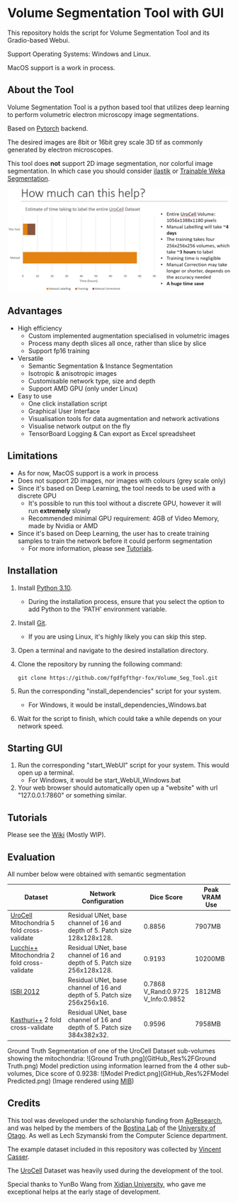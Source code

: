 # Volume Segmentation Tool with GUI

This repository holds the script for Volume Segmentation Tool and its Gradio-based Webui.

Support Operating Systems: Windows and Linux.

MacOS support is a work in process.

## About the Tool

Volume Segmentation Tool is a python based tool that utilizes deep learning to perform volumetric electron microscopy image segmentations.

Based on [Pytorch](https://pytorch.org/) backend.

The desired images are  8bit or 16bit grey scale 3D tif as commonly generated by electron microscopes.

This tool does __not__ support 2D image segmentation, nor colorful image segmentation. In which case you should consider [ilastik](https://www.ilastik.org/) 
or [Trainable Weka Segmentation](https://imagej.net/plugins/tws/).

![How_much_can_it_help.png](GitHub_Res%2FHow_much_can_it_help.png)
## Advantages

- High efficiency
  - Custom implemented augmentation specialised in volumetric images
  - Process many depth slices all once, rather than slice by slice
  - Support fp16 training
- Versatile
  - Semantic Segmentation & Instance Segmentation
  - Isotropic & anisotropic images
  - Customisable network type, size and depth
  - Support AMD GPU (only under Linux)
- Easy to use
  - One click installation script
  - Graphical User Interface
  - Visualisation tools for data augmentation and network activations
  - Visualise network output on the fly
  - TensorBoard Logging & Can export as Excel spreadsheet

## Limitations

- As for now, MacOS support is a work in process
- Does not support 2D images, nor images with colours (grey scale only)
- Since it's based on Deep Learning, the tool needs to be used with a discrete GPU
  - It's possible to run this tool without a discrete GPU, however it will run __extremely__ slowly
  - Recommended minimal GPU requirement: 4GB of Video Memory, made by Nvidia or AMD
- Since it's based on Deep Learning, the user has to create training samples to train the network before it could perform segmentation
  - For more information, please see [Tutorials](#tutorials).

## Installation

1. Install [Python 3.10](https://www.python.org/downloads/release/python-31010/).
   - During the installation process, ensure that you select the option to add Python to the 'PATH' environment variable.
2. Install [Git](https://git-scm.com/).
   - If you are using Linux, it's highly likely you can skip this step.
3. Open a terminal and navigate to the desired installation directory.
4. Clone the repository by running the following command:
   ```shell
   git clone https://github.com/fgdfgfthgr-fox/Volume_Seg_Tool.git
   ```
5. Run the corresponding "install_dependencies" script for your system.
   - For Windows, it would be install_dependencies_Windows.bat

6. Wait for the script to finish, which could take a while depends on your network speed.

## Starting GUI

1. Run the corresponding "start_WebUI" script for your system. This would open up a terminal.
   - For Windows, it would be start_WebUI_Windows.bat
2. Your web browser should automatically open up a "website" with url "127.0.0.1:7860" or something similar.

## Tutorials

Please see the [Wiki](https://github.com/fgdfgfthgr-fox/Volume_Seg_Tool/wiki) (Mostly WIP).

## Evaluation
All number below were obtained with semantic segmentation
<!------>
  | Dataset                                                                                     | Network Configuration                                                     | Dice Score                                 | Peak VRAM Use |
  |---------------------------------------------------------------------------------------------|---------------------------------------------------------------------------|--------------------------------------------|---------------|
  | [UroCell](https://github.com/MancaZerovnikMekuc/UroCell) Mitochondria 5 fold cross-validate | Residual UNet, base channel of 16 and depth of 5. Patch size 128x128x128. | 0.8856                                     | 7907MB        |
  | [Lucchi++](https://casser.io/connectomics/) Mitochondria 2 fold cross-validate              | Residual UNet, base channel of 16 and depth of 5. Patch size 256x128x128. | 0.9193                                     | 10200MB       |
  | [ISBI 2012](https://imagej.net/events/isbi-2012-segmentation-challenge)                     | Residual UNet, base channel of 16 and depth of 5. Patch size 256x256x16.  | 0.7868<br/>V_Rand:0.9725<br/>V_Info:0.9852 | 1812MB        |
  | [Kasthuri++](https://casser.io/connectomics/) 2 fold cross-validate                         | Residual UNet, base channel of 16 and depth of 5. Patch size 384x382x32.  | 0.9596                                     | 7958MB        |

Ground Truth Segmentation of one of the UroCell Dataset sub-volumes showing the mitochondria:
![Ground Truth.png](GitHub_Res%2FGround Truth.png)
Model prediction using information learned from the 4 other sub-volumes, Dice score of 0.9238:
![Model Predict.png](GitHub_Res%2FModel Predicted.png)
(Image rendered using [MIB](https://mib.helsinki.fi/))
## Credits

This tool was developed under the scholarship funding from [AgResearch](https://www.agresearch.co.nz/),
and was helped by the members of the [Bostina Lab](https://search.otago.ac.nz/s/search.html?collection=uoot-prod%7Esp-otago-search&profile=_default&query=bostina+lab) of the [University of Otago](https://www.otago.ac.nz/).
As well as Lech Szymanski from the Computer Science department.

The example dataset included in this repository was collected by [Vincent Casser](https://casser.io/connectomics/).

The [UroCell](https://github.com/MancaZerovnikMekuc/UroCell) Dataset was heavily used during the development of the tool.

Special thanks to YunBo Wang from [Xidian University](https://www.xidian.edu.cn/), who gave me exceptional helps at the early stage of development.
